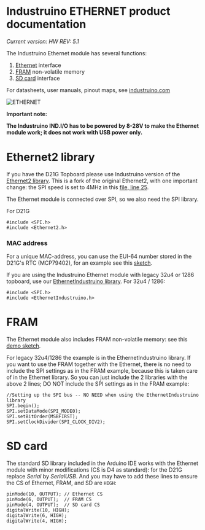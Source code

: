 # Industruino ETHERNET product documentation

*Current version: HW REV: 5.1*

The Industruino Ethernet module has several functions:
1. [Ethernet](#ethernet2-library) interface
2. [FRAM](#fram) non-volatile memory
3. [SD card](#sd-card) interface


For datasheets, user manuals, pinout maps, see [industruino.com](https://industruino.com/page/techcentre)

![ETHERNET](https://industruino.com/website/image/product.template/10_1e844ce/image)


**Important note:**

**The Industruino IND.I/O has to be powered by 8-28V to make the Ethernet module work; it does not work with USB power only.**


# Ethernet2 library

If you have the D21G Topboard please use Industruino version of the [Ethernet2 library](https://github.com/Industruino/Ethernet2). This is a fork of the original Ethernet2, with one important change: the SPI speed is set to 4MHz in this [file, line 25](https://github.com/Industruino/Ethernet2/blob/master/src/utility/w5500.cpp).

The Ethernet module is connected over SPI, so we also need the SPI library.

For D21G
```
#include <SPI.h>
#include <Ethernet2.h>
```

### MAC address

For a unique MAC-address, you can use the EUI-64 number stored in the D21G's RTC (MCP79402), for an example see this [sketch](https://github.com/Industruino/democode/blob/master/MACfromRTC/MACfromRTC.ino).


If you are using the Industruino Ethernet module with legacy 32u4 or 1286 topboard, use our [EthernetIndustruino library](https://github.com/Industruino/EthernetIndustruino).  For 32u4 / 1286:
```
#include <SPI.h>
#include <EthernetIndustruino.h>
```

# FRAM

The Ethernet module also includes FRAM non-volatile memory: see this [demo sketch](https://github.com/Industruino/democode/tree/master/fram_D21G). 


For legacy 32u4/1286 the example is in the EthernetIndustruino library. If you want to use the FRAM together with the Ethernet, there is no need to include the SPI settings as in the FRAM example, because this is taken care of in the Ethernet library. So you can just include the 2 libraries with the above 2 lines; DO NOT include the SPI settings as in the FRAM example:
```
//Setting up the SPI bus -- NO NEED when using the EthernetIndustruino library
SPI.begin();
SPI.setDataMode(SPI_MODE0); 
SPI.setBitOrder(MSBFIRST);
SPI.setClockDivider(SPI_CLOCK_DIV2);
```

# SD card

The standard SD library included in the Arduino IDE works with the Ethernet module with minor modifications (CS is D4 as standard): for the D21G replace *Serial* by *SerialUSB*. And you may have to add these lines to ensure the CS of Ethernet, FRAM, and SD are `HIGH`:
```
pinMode(10, OUTPUT); // Ethernet CS
pinMode(6, OUTPUT);  // FRAM CS
pinMode(4, OUTPUT);  // SD card CS
digitalWrite(10, HIGH);
digitalWrite(6, HIGH);
digitalWrite(4, HIGH);
```

